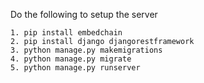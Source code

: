 Do the following to setup the server

    1. pip install embedchain
    2. pip install django djangorestframework
    3. python manage.py makemigrations
    4. python manage.py migrate
    5. python manage.py runserver

